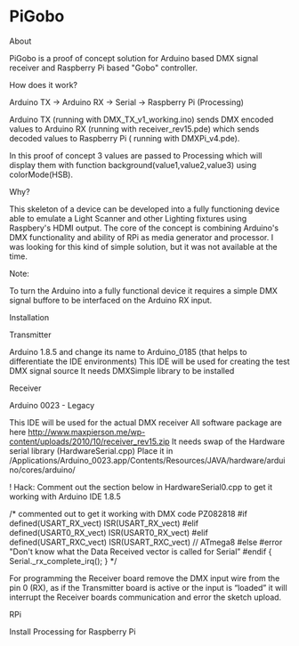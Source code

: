# PiGobo

About

PiGobo is a proof of concept solution for Arduino based DMX signal receiver and Raspberry Pi based "Gobo" controller.

How does it work?

Arduino TX -> Arduino RX -> Serial -> Raspberry Pi (Processing)

Arduino TX (running with DMX_TX_v1_working.ino) sends DMX encoded values to Arduino RX (running with receiver_rev15.pde) which sends decoded values to Raspberry Pi ( running with DMXPi_v4.pde).

In this proof of concept 3 values are passed to Processing which will display them with function background(value1,value2,value3) using colorMode(HSB).

Why?

This skeleton of a device can be developed into a fully functioning device able to emulate a Light Scanner and other Lighting fixtures using Raspbery's HDMI output. The core of the concept is combining Arduino's DMX functionality and ability of RPi as media generator and processor.
I was looking for this kind of simple solution, but it was not available at the time.

Note:

To turn the Arduino into a fully functional device it requires a simple DMX signal buffore to be interfaced on the Arduino RX input.


Installation

Transmitter

Arduino 1.8.5 and change its name to Arduino_0185 (that helps to differentiate the IDE environments)
This IDE will be used for creating the test DMX signal source
It needs DMXSimple library to be installed

Receiver

Arduino 0023 - Legacy

This IDE will be used for the actual DMX receiver
All software package are here http://www.maxpierson.me/wp-content/uploads/2010/10/receiver_rev15.zip
It needs swap of the Hardware serial library (HardwareSerial.cpp)
Place it in /Applications/Arduino_0023.app/Contents/Resources/JAVA/hardware/arduino/cores/arduino/

! Hack:
Comment out the section below in HardwareSerial0.cpp to get it working with Arduino IDE 1.8.5

/* commented out to get it working with DMX code PZ082818
        #if defined(USART_RX_vect) ISR(USART_RX_vect)
        #elif defined(USART0_RX_vect) ISR(USART0_RX_vect)
        #elif defined(USART_RXC_vect) ISR(USART_RXC_vect) // ATmega8
        #else
        #error "Don't know what the Data Received vector is called for Serial”
        #endif
        { Serial._rx_complete_irq(); }
        */

For programming the Receiver board remove the DMX input wire from the pin 0 (RX), as if the Transmitter board is active or the input is “loaded” it will interrupt the Receiver boards communication and error the sketch upload.

RPi

Install Processing for Raspberry Pi







